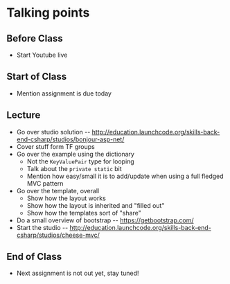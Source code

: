 # Talking points

## Before Class

* Start Youtube live

## Start of Class

* Mention assignment is due today

## Lecture

* Go over studio solution -- http://education.launchcode.org/skills-back-end-csharp/studios/bonjour-asp-net/
* Cover stuff form TF groups
* Go over the example using the dictionary
  * Not the `KeyValuePair` type for looping
  * Talk about the `private static` bit
  * Mention how easy/small it is to add/update when using a full fledged MVC pattern
* Go over the template, overall
  * Show how the layout works
  * Show how the layout is inherited and "filled out"
  * Show how the templates sort of "share"
* Do a small overview of bootstrap -- https://getbootstrap.com/
* Start the studio -- http://education.launchcode.org/skills-back-end-csharp/studios/cheese-mvc/

## End of Class

* Next assignment is not out yet, stay tuned!
